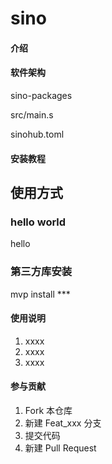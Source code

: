 # sino

#### 介绍


#### 软件架构
sino-packages

src/main.s

sinohub.toml

#### 安装教程

## 使用方式
### hello world
hello 

### 第三方库安装 
mvp install ***

#### 使用说明

1.  xxxx
2.  xxxx
3.  xxxx

#### 参与贡献

1.  Fork 本仓库
2.  新建 Feat_xxx 分支
3.  提交代码
4.  新建 Pull Request



